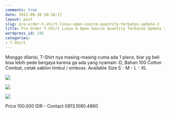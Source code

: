 ```yaml
---
comments: true
date: 2012-08-30 10:18:17
layout: post
slug: pre-order-t-shirt-linux-open-source-quantity-terbatas-update-2
title: Pre Order T-Shirt Linux & Open Source Quantity Terbatas Update 2
wordpress_id: 195
categories:
- T-Shirt
---
```


Monggo dilarisi, T-Shirt nya masing-masing cuma ada 1 piece, biar yg beli bisa lebih pede bergaya karena ga ada yang nyamain :D, Bahan 100 Cotton Combat, cetak sablon timbul / emboss. Available Size S - M - L - XL




[![](http://passionfactory.files.wordpress.com/2012/08/design-004.jpg)](http://passionfactory.files.wordpress.com/2012/08/design-004.jpg)




[![](http://passionfactory.files.wordpress.com/2012/08/design-0051.jpg)](http://passionfactory.files.wordpress.com/2012/08/design-0051.jpg)




[![](http://passionfactory.files.wordpress.com/2012/08/design-006.jpg)](http://passionfactory.files.wordpress.com/2012/08/design-006.jpg)




Price 100.000 IDR - Contact 0813.1080.4860
